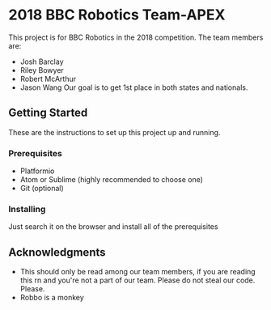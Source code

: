 # 2018 BBC Robotics Team-APEX
This project is for BBC Robotics in the 2018 competition. The team members are:
 - Josh Barclay
 - Riley Bowyer
 - Robert McArthur
 - Jason Wang
Our goal is to get 1st place in both states and nationals.
## Getting Started
These are the instructions to set up this project up and running.
### Prerequisites
 - Platformio
 - Atom or Sublime (highly recommended to choose one)
 - Git (optional)
### Installing
Just search it on the browser and install all of the prerequisites
## Acknowledgments
 - This should only be read among our team members, if you are reading this rn and you're not a part of our team. Please do not steal our code. Please.
 - Robbo is a monkey